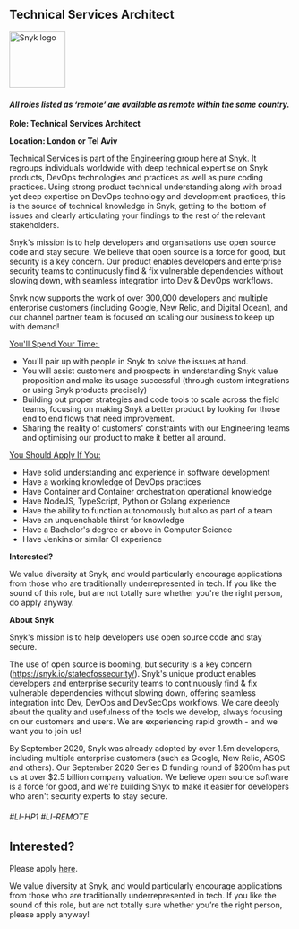 Technical Services Architect
---

<img src="https://res.cloudinary.com/snyk/image/upload/v1537345894/press-kit/brand/logo-black.png" width="100" alt="Snyk logo" />

<h3><em><strong><sub>All roles listed as ‘remote’ are available as remote within the same country.</sub></strong></em></h3>
<p><strong>Role: Technical Services Architect&nbsp;</strong></p>
<p><strong>Location: London or Tel Aviv</strong></p>
<p>Technical Services is part of the Engineering group here at Snyk. It regroups individuals worldwide with deep technical expertise on Snyk products, DevOps technologies and practices as well as pure coding practices. Using strong product technical understanding along with broad yet deep expertise on DevOps technology and development practices, this is the source of technical knowledge in Snyk, getting to the bottom of issues and clearly articulating your findings to the rest of the relevant stakeholders.</p>
<p>Snyk's mission is to help developers and organisations use open source code and stay secure. We believe that open source is a force for good, but security is a key concern. Our product enables developers and enterprise security teams to continuously find &amp; fix vulnerable dependencies without slowing down, with seamless integration into Dev &amp; DevOps workflows.</p>
<p>Snyk now supports the work of over 300,000 developers and multiple enterprise customers (including Google, New Relic, and Digital Ocean), and our channel partner team is focused on scaling our business to keep up with demand!</p>
<p><span style="text-decoration: underline;">You'll Spend Your Time:&nbsp;</span></p>
<ul>
<li>You'll pair up with people in Snyk to solve the issues at hand.</li>
<li>You will assist customers and prospects in understanding Snyk value proposition and make its usage successful (through custom integrations or using Snyk products precisely)</li>
<li>Building out proper strategies and code tools to scale across the field teams, focusing on making Snyk a better product by looking for those end to end flows that need improvement.&nbsp;</li>
<li>Sharing the reality of customers' constraints with our Engineering teams and optimising our product to make it better all around.</li>
</ul>
<p><span style="text-decoration: underline;">You Should Apply If You:</span></p>
<ul>
<li>Have solid understanding and experience in software development</li>
<li>Have a working knowledge of DevOps practices</li>
<li>Have Container and Container orchestration operational knowledge</li>
<li>Have NodeJS, TypeScript, Python or Golang experience</li>
<li>Have the ability to function autonomously but also as part of a team</li>
<li>Have an unquenchable thirst for knowledge</li>
<li>Have a Bachelor's degree or above in Computer Science</li>
<li>Have Jenkins or similar CI experience</li>
</ul>
<p><strong>Interested?&nbsp;</strong></p>
<p>We value diversity at Snyk, and would particularly encourage applications from those who are traditionally underrepresented in tech. If you like the sound of this role, but are not totally sure whether you're the right person, do apply anyway.</p>
<p><strong>About Snyk</strong></p>
<p>Snyk's mission is to help developers use open source code and stay secure.</p>
<p>The use of open source is booming, but security is a key concern (<a href="https://snyk.io/stateofossecurity/" target="_blank">https://snyk.io/stateofossecurity/</a>). Snyk's unique product enables developers and enterprise security teams to continuously find &amp; fix vulnerable dependencies without slowing down, offering seamless integration into Dev, DevOps and DevSecOps workflows. We care deeply about the quality and usefulness of the tools we develop, always focusing on our customers and users. We are experiencing rapid growth - and we want you to join us!</p>
<p>By September 2020, Snyk was already adopted by over 1.5m developers, including multiple enterprise customers (such as Google, New Relic, ASOS and others). Our September 2020 Series D funding round of $200m has put us at over $2.5 billion company valuation. We believe open source software is a force for good, and we're building Snyk to make it easier for developers who aren't security experts to stay secure.</p>
<h6>#LI-HP1 #LI-REMOTE</h6>

Interested?
---

Please apply [here](https://boards.greenhouse.io/snyk/jobs/4998727002#app).

We value diversity at Snyk, and would particularly encourage applications from those who are traditionally underrepresented in tech.
If you like the sound of this role, but are not totally sure whether you’re the right person, please apply anyway!
